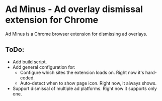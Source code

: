 # Ad Minus - Ad overlay dismissal extension for Chrome

Ad Minus is a Chrome browser extension for dismissing ad overlays.

## ToDo:
- Add build script.
- Add general configuration for:
  - Configure which sites the extension loads on. Right now it's hard-coded.
  - Auto-detect when to show page icon. Right now, it always shows.
- Support dismissal of multiple ad platforms. Right now it supports only one.


